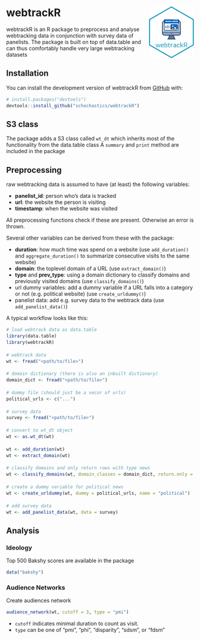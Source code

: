 
<!-- README.md is generated from README.Rmd. Please edit that file -->

# webtrackR <img src="man/figures/logo.png" width="120px" align="right"/>

<!-- badges: start -->
<!-- badges: end -->

webtrackR is an R package to preprocess and analyse webtracking data in
conjunction with survey data of panelists. The package is built on top
of data.table and can thus comfortably handle very large webtracking
datasets

## Installation

You can install the development version of webtrackR from
[GitHub](https://github.com/) with:

``` r
# install.packages("devtools")
devtools::install_github("schochastics/webtrackR")
```

## S3 class

The package adds a S3 class called `wt_dt` which inherits most of the
functionality from the data.table class A `summary` and `print` method
are included in the package

## Preprocessing

raw webtracking data is assumed to have (at least) the following
variables:

-   **panelist_id**: person who’s data is tracked
-   **url**: the website the person is visiting
-   **timestamp**: when the website was visited

All preprocessing functions check if these are present. Otherwise an
error is thrown.

Several other variables can be derived from these with the package:

-   **duration**: how much time was spend on a website (use
    `add_duration()` and `aggregate_duration()` to summarize consecutive
    visits to the same website)
-   **domain**: the toplevel domain of a URL (use `extract_domain()`)
-   **type** and **prev_type**: using a domain dictionary to classify
    domains and previously visited domains (use `classify_domains()`)
-   url dummy variables: add a dummy variable if a URL falls into a
    category or not (e.g. political website) (use `create_urldummy()`)
-   panelist data: add e.g. survey data to the webtrack data (use
    `add_panelist_data()`)

A typical workflow looks like this:

``` r
# load webtrack data as data.table
library(data.table)
library(webtrackR)

# webtrack data
wt <- fread("<path/to/file>")

# domain dictionary (there is also an inbuilt dictionary)
domain_dict <- fread("<path/to/file>")

# dummy file (should just be a vecor of urls)
political_urls <- c("...")

# survey data
survey <- fread("<path/to/file>")

# convert to wt_dt object
wt <- as.wt_dt(wt)

wt <- add_duration(wt)
wt <- extract_domain(wt)

# classify domains and only return rows with type news
wt <- classify_domains(wt, domain_classes = domain_dict, return.only = "news")

# create a dummy variable for political news
wt <- create_urldummy(wt, dummy = political_urls, name = "political")

# add survey data
wt <- add_panelist_data(wt, data = survey)
```

## Analysis

### Ideology

Top 500 Bakshy scores are available in the package

``` r
data("bakshy")
```

### Audience Networks

Create audiences network

``` r
audience_network(wt, cutoff = 3, type = "pmi")
```

-   `cutoff` indicates minimal duration to count as visit.
-   `type` can be one of “pmi”, “phi”, “disparity”, “sdsm”, or “fdsm”
